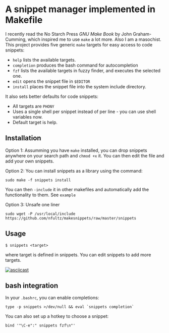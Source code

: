 # A snippet manager implemented in Makefile

I recently read the No Starch Press _GNU Make Book_ by John Graham-Cumming,
which inspired me to use `make` a lot more. Also I am a masochist. This project
provides five generic `make` targets for easy access to code snippets:

  * `help` lists the available targets.
  * `completion` produces the bash command for autocompletion
  * `fzf` lists the available targets in fuzzy finder, and executes the
    selected one.
  * `edit` opens the snippet file in `$EDITOR`
  * `install` places the snippet file into the system include directory.

It also sets better defaults for code snippets:

  * All targets are `PHONY`
  * Uses a single shell per snippet instead of per line - you can use shell
    variables now.
  * Default target is help.


## Installation

Option 1: Assumming you have `make` installed, you can drop snippets anywhere
on your search path and `chmod +x` it. You can then edit the file and add your
own snippets.

Option 2: You can install snippets as a library using the command:

    sudo make -f snippets install

You can then `-include` it in other makefiles and automatically add the
functionality to them. See `example`

Option 3: Unsafe one liner

    sudo wget -P /usr/local/include https://github.com/nfultz/makesnippets/raw/master/snippets


## Usage

    $ snippets <target>

where target is defined in snippets. You can edit snippets to add more targets.

[![asciicast](https://asciinema.org/a/a856k76bw7ppvtv9v20xepw4t.png)](https://asciinema.org/a/a856k76bw7ppvtv9v20xepw4t)

## bash integration

In your `.bashrc`, you can enable completions:

    type -p snippets >/dev/null && eval `snippets completion`

You can also set up a hotkey to choose a snippet:

    bind '"\C-e":" snippets fzf\n"'

